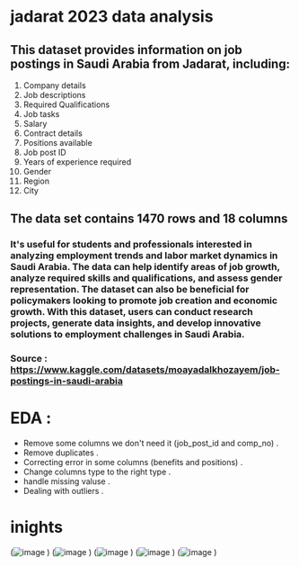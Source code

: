 # jadarat 2023 data analysis
## This dataset provides information on job postings in Saudi Arabia from Jadarat, including:

1. Company details
2. Job descriptions
3. Required Qualifications
4. Job tasks
5. Salary
6. Contract details
7. Positions available
8. Job post ID
9. Years of experience required
10. Gender
11. Region
12. City
## The data set contains 1470 rows and 18 columns

### It's useful for students and professionals interested in analyzing employment trends and labor market dynamics in Saudi Arabia. The data can help identify areas of job growth, analyze required skills and qualifications, and assess gender representation. The dataset can also be beneficial for policymakers looking to promote job creation and economic growth. With this dataset, users can conduct research projects, generate data insights, and develop innovative solutions to employment challenges in Saudi Arabia.

### Source : https://www.kaggle.com/datasets/moayadalkhozayem/job-postings-in-saudi-arabia

# EDA : 
- Remove some columns we don't need it (job_post_id and comp_no) .
- Remove duplicates .
- Correcting error in some columns (benefits and positions) .
- Change columns type to the right type .
- handle missing valuse .
- Dealing with outliers .

# inights
(![image](https://github.com/user-attachments/assets/7ae5e49e-5dd2-418a-a595-d856604248d3)
)
(![image](https://github.com/user-attachments/assets/f4e9b87a-e920-426b-baca-28db8a77b9de)
)
(![image](https://github.com/user-attachments/assets/63fffeb0-a54a-4b2d-9fe3-08ad8c9215e0)
)
(![image](https://github.com/user-attachments/assets/8b6b4f39-6400-4c24-9c01-f571ddfa96c1)
)
(![image](https://github.com/user-attachments/assets/276e5f67-72ca-4326-9b88-8446b89078fa)
)
